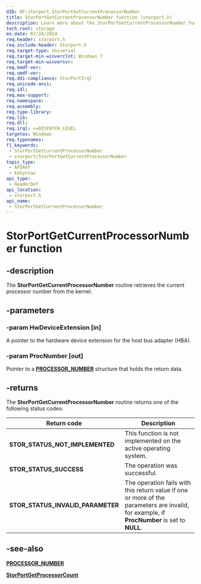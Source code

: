 ```yaml
---
UID: NF:storport.StorPortGetCurrentProcessorNumber
title: StorPortGetCurrentProcessorNumber function (storport.h)
description: Learn more about the StorPortGetCurrentProcessorNumber function.
tech.root: storage
ms.date: 07/24/2024
req.header: storport.h
req.include-header: Storport.h
req.target-type: Universal
req.target-min-winverclnt: Windows 7
req.target-min-winversvr: 
req.kmdf-ver: 
req.umdf-ver: 
req.ddi-compliance: StorPortIrql
req.unicode-ansi: 
req.idl: 
req.max-support: 
req.namespace: 
req.assembly: 
req.type-library: 
req.lib: 
req.dll: 
req.irql: <=DISPATCH_LEVEL
targetos: Windows
req.typenames: 
f1_keywords:
 - StorPortGetCurrentProcessorNumber
 - storport/StorPortGetCurrentProcessorNumber
topic_type:
 - APIRef
 - kbSyntax
api_type:
 - HeaderDef
api_location:
 - storport.h
api_name:
 - StorPortGetCurrentProcessorNumber
---
```


# StorPortGetCurrentProcessorNumber function

## -description

The **StorPortGetCurrentProcessorNumber** routine retrieves the current processor number from the kernel.

## -parameters

### -param HwDeviceExtension [in]

A pointer to the hardware device extension for the host bus adapter (HBA).

### -param ProcNumber [out]

Pointer to a [**PROCESSOR_NUMBER**](../miniport/ns-miniport-_processor_number.md) structure that holds the return data.

## -returns

The **StorPortGetCurrentProcessorNumber** routine returns one of the following status codes:

| Return code | Description |
| ----------- | ----------- |
| **STOR_STATUS_NOT_IMPLEMENTED** | This function is not implemented on the active operating system.                                 |
| **STOR_STATUS_SUCCESS**         | The operation was successful.                                                                   |
| **STOR_STATUS_INVALID_PARAMETER** | The operation fails with this return value if one or more of the parameters are invalid, for example, if **ProcNumber** is set to **NULL**. |

## -see-also

[**PROCESSOR_NUMBER**](../miniport/ns-miniport-_processor_number.md)

[**StorPortGetProcessorCount**](storport-storportgetprocessorcount.md)
